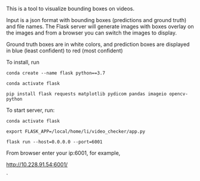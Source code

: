 This is a tool to visualize bounding boxes on videos.

Input is a json format with bounding boxes (predictions and ground truth) and file names. The Flask server will generate images with boxes overlay on the images and from a browser you can switch the images to display. 

Ground truth boxes are in white colors, and prediction boxes are displayed in blue (least confident) to red (most confident)

To install, run

`conda create --name flask python==3.7`

`conda activate flask`

`pip install flask requests matplotlib pydicom pandas imageio opencv-python`

To start server, run:

`conda activate flask`

`export FLASK_APP=/local/home/li/video_checker/app.py`

`flask run --host=0.0.0.0 --port=6001`

From browser enter your ip:6001, for example,

http://10.228.91.54:6001/

`